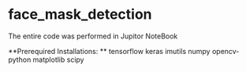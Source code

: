 # face_mask_detection

The entire code was performed in Jupitor NoteBook

**Prerequired Installations: **
tensorflow 
keras 
imutils 
numpy 
opencv-python 
matplotlib 
scipy 
